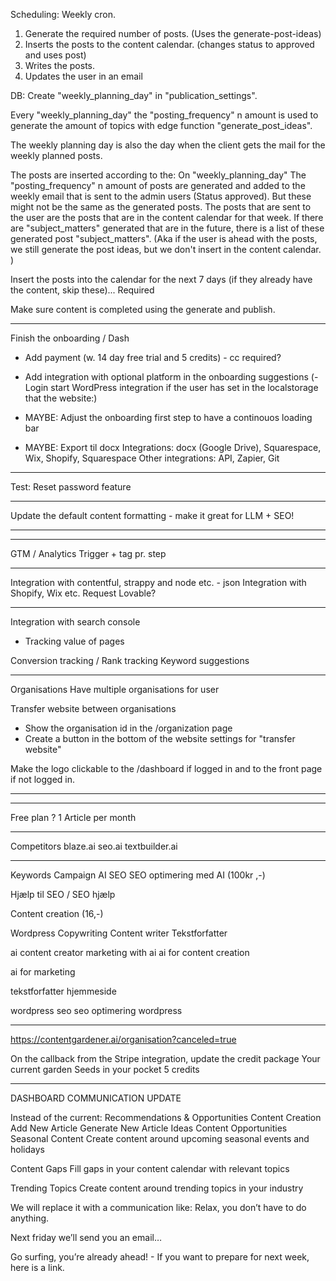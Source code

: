 Scheduling:
Weekly cron.
1. Generate the required number of posts. (Uses the generate-post-ideas)
2. Inserts the posts to the content calendar. (changes status to approved and uses post)
3. Writes the posts. 
4. Updates the user in an email

DB: Create "weekly_planning_day" in "publication_settings". 

Every "weekly_planning_day" the "posting_frequency" n amount is used to generate the amount of topics with edge function "generate_post_ideas". 

The weekly planning day is also the day when the client gets the mail for the weekly planned posts. 

The posts are inserted according to the:
On "weekly_planning_day" The "posting_frequency" n amount of posts are generated and added to the weekly email that is sent to the admin users (Status approved). But these might not be the same as the generated posts. The posts that are sent to the user are the posts that are in the content calendar for that week. 
If there are "subject_matters" generated that are in the future, there is a list of these generated post "subject_matters". 
(Aka if the user is ahead with the posts, we still generate the post ideas, but we don't insert in the content calendar. )

Insert the posts into the calendar for the next 7 days (if they already have the content, skip these)...
Required

Make sure content is completed using the generate and publish.


---

Finish the onboarding / Dash
- Add payment (w. 14 day free trial and 5 credits) - cc required?
- Add integration with optional platform in the onboarding suggestions (- Login start WordPress integration if the user has set in the localstorage that the website:)
- MAYBE: Adjust the onboarding first step to have a continouos loading bar

- MAYBE: Export til docx
Integrations: docx (Google Drive), Squarespace, Wix, Shopify, Squarespace
Other integrations: API, Zapier, Git

---

Test: Reset password feature


---

Update the default content formatting - make it great for LLM + SEO!

---


---

GTM / Analytics
Trigger + tag pr. step 

---

Integration with contentful, strappy and node etc. - json
Integration with Shopify, Wix etc.
Request Lovable?

---

Integration with search console
- Tracking value of pages

Conversion tracking / 
Rank tracking
Keyword suggestions

---

Organisations
Have multiple organisations for user

Transfer website between organisations
- Show the organisation id in the /organization page
- Create a button in the bottom of the website settings for "transfer website" 

Make the logo clickable to the /dashboard if logged in and to the front page if not logged in. 

---

---

Free plan ?
1 Article per month

---

Competitors
blaze.ai
seo.ai
textbuilder.ai

---

Keywords
Campaign
AI SEO
SEO optimering med AI (100kr ,-)

Hjælp til SEO / SEO hjælp

Content creation (16,-)

Wordpress Copywriting
Content writer
Tekstforfatter

ai content creator
marketing with ai
ai for content creation

ai for marketing

tekstforfatter hjemmeside

wordpress seo
seo optimering wordpress


---


https://contentgardener.ai/organisation?canceled=true


On the callback from the Stripe integration, update the credit package 
Your current garden
Seeds in your pocket
5 credits


---
DASHBOARD COMMUNICATION UPDATE

Instead of the current: Recommendations & Opportunities
Content Creation
Add New Article
Generate New Article Ideas
Content Opportunities
Seasonal Content
Create content around upcoming seasonal events and holidays


Content Gaps
Fill gaps in your content calendar with relevant topics


Trending Topics
Create content around trending topics in your industry

We will replace it with a communication like:
Relax, you don’t have to do anything.

Next friday we’ll send you an email… 

Go surfing, you’re already ahead! - If you want to prepare for next week, here is a link.